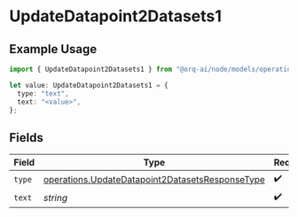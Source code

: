 # UpdateDatapoint2Datasets1

## Example Usage

```typescript
import { UpdateDatapoint2Datasets1 } from "@orq-ai/node/models/operations";

let value: UpdateDatapoint2Datasets1 = {
  type: "text",
  text: "<value>",
};
```

## Fields

| Field                                                                                                              | Type                                                                                                               | Required                                                                                                           | Description                                                                                                        |
| ------------------------------------------------------------------------------------------------------------------ | ------------------------------------------------------------------------------------------------------------------ | ------------------------------------------------------------------------------------------------------------------ | ------------------------------------------------------------------------------------------------------------------ |
| `type`                                                                                                             | [operations.UpdateDatapoint2DatasetsResponseType](../../models/operations/updatedatapoint2datasetsresponsetype.md) | :heavy_check_mark:                                                                                                 | N/A                                                                                                                |
| `text`                                                                                                             | *string*                                                                                                           | :heavy_check_mark:                                                                                                 | N/A                                                                                                                |